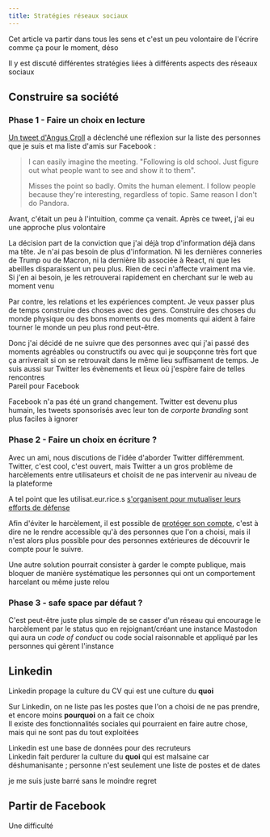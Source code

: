 ```yaml
---
title: Stratégies réseaux sociaux
---
```


Cet article va partir dans tous les sens et c'est un peu volontaire de l'écrire comme ça pour le moment, déso

Il y est discuté différentes stratégies liées à différents aspects des réseaux sociaux


## Construire sa société

### Phase 1 - Faire un choix en lecture

[Un tweet d'Angus Croll](https://twitter.com/angustweets/status/979081021881663488) a déclenché une réflexion sur la liste des personnes que je suis et ma liste d'amis sur Facebook :

> I can easily imagine the meeting. "Following is old school. Just figure out what people want to see and show it to them". 
>
> Misses the point so badly. Omits the human element. I follow people because they're interesting, regardless of topic. Same reason I don't do Pandora.

Avant, c'était un peu à l'intuition, comme ça venait. Après ce tweet, j'ai eu une approche plus volontaire

La décision part de la conviction que j'ai déjà trop d'information déjà dans ma tête. Je n'ai pas besoin de plus d'information. Ni les dernières conneries de Trump ou de Macron, ni la dernière lib associée à React, ni que les abeilles disparaissent un peu plus. Rien de ceci n'affecte vraiment ma vie. Si j'en ai besoin, je les retrouverai rapidement en cherchant sur le web au moment venu

Par contre, les relations et les expériences comptent. Je veux passer plus de temps construire des choses avec des gens. Construire des choses du monde physique ou des bons moments ou des moments qui aident à faire tourner le monde un peu plus rond peut-être.

Donc j'ai décidé de ne suivre que des personnes avec qui j'ai passé des moments agréables ou constructifs ou avec qui je soupçonne très fort que ça arriverait si on se retrouvait dans le même lieu suffisament de temps. Je suis aussi sur Twitter les évènements et lieux où j'espère faire de telles rencontres\
Pareil pour Facebook

Facebook n'a pas été un grand changement. Twitter est devenu plus humain, les tweets sponsorisés avec leur ton de *corporte branding* sont plus faciles à ignorer


### Phase 2 - Faire un choix en écriture ?

Avec un ami, nous discutions de l'idée d'aborder Twitter différemment. Twitter, c'est cool, c'est ouvert, mais Twitter a un gros problème de harcèlements entre utilisateurs et choisit de ne pas intervenir au niveau de la plateforme

A tel point que les utilisat.eur.rice.s [s'organisent pour mutualiser leurs efforts de défense](https://blocktogether.org/)

Afin d'éviter le harcèlement, il est possible de [protéger son compte](https://help.twitter.com/en/safety-and-security/public-and-protected-tweets), c'est à dire ne le rendre accessible qu'à des personnes que l'on a choisi, mais il n'est alors plus possible pour des personnes extérieures de découvrir le compte pour le suivre.

Une autre solution pourrait consister à garder le compte publique, mais bloquer de manière systématique les personnes qui ont un comportement harcelant ou même juste relou


### Phase 3 - safe space par défaut ?

C'est peut-être juste plus simple de se casser d'un réseau qui encourage le harcèlement par le status quo en rejoignant/créant une instance Mastodon qui aura un *code of conduct* ou code social raisonnable et appliqué par les personnes qui gèrent l'instance




## Linkedin

Linkedin propage la culture du CV qui est une culture du **quoi**

Sur Linkedin, on ne liste pas les postes que l'on a choisi de ne pas prendre, et encore moins **pourquoi** on a fait ce choix\
Il existe des fonctionnalités sociales qui pourraient en faire autre chose, mais qui ne sont pas du tout exploitées

Linkedin est une base de données pour des recruteurs\
Linkedin fait perdurer la culture du **quoi** qui est malsaine car déshumanisante ; personne n'est seulement une liste de postes et de dates

je me suis juste barré sans le moindre regret


## Partir de Facebook

Une difficulté


